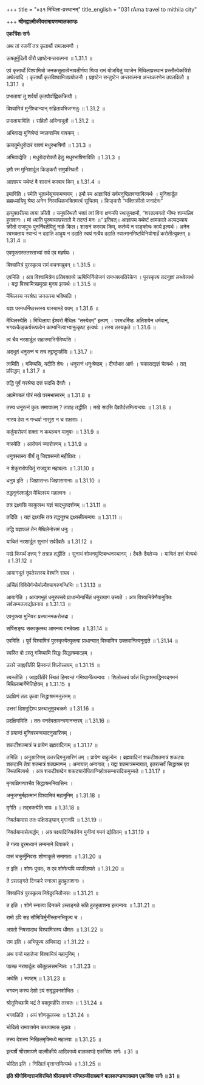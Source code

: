 +++
title = "०३१ मिथिला-प्रस्थानम्"
title_english = "031 rAma travel to mithila city"

+++
**श्रीमद्वाल्मीकीयरामायणम्बालकाण्डः**

**एकत्रिंशः सर्गः**

अथ तां रजनीं तत्र कृतार्थौ रामलक्ष्मणौ ।

ऊषतुर्मुदितौ वीरौ प्रहृष्टेनान्तरात्मना ॥ 1.31.1 ॥

एवं कृतार्थो विश्वामित्रो जनकसुतात्वेनावतीर्णया श्रिया रामं योजयितुं व्याजेन मिथिलाप्रस्थानं प्रस्तौत्येकत्रिंशे अथेत्यादि । कृतार्थौ कृतविश्वामित्रप्रयोजनौ । प्रहृष्टेन सन्तुष्टेन अन्तरात्मना अन्तःकरणेन उपलक्षितौ ॥ 1.31.1 ॥

प्रभातायां तु शर्वर्यां कृतपौर्वाह्णिकक्रियौ ।

विश्वामित्रं मुनींश्चान्यान् सहितावभिजग्मतुः ॥ 1.31.2 ॥

प्रभातायामिति । सहितौ अविनाभूतौ ॥ 1.31.2 ॥

अभिवाद्य मुनिश्रेष्ठं ज्वलन्तमिव पावकम् ।

ऊचतुर्मधुरोदारं वाक्यं मधुरभाषिणौ ॥ 1.31.3 ॥

अभिवाद्येति । मधुरोदारोक्तौ हेतुः मधुरभाषिणाविति ॥ 1.31.3 ॥

इमौ स्म मुनिशार्दूल किङ्करौ समुपस्थितौ ।

आज्ञापय यथेष्टं वै शासनं करवाव किम् ॥ 1.31.4 ॥

इमाविति । स्मेति भूतार्थसूचकमव्ययम् । इमौ स्म आज्ञापितं सर्वमनुष्ठितवन्तावित्यर्थः । मुनिशार्दूल ब्रह्मध्यायिषु श्रेष्ठ अनेन निरवधिकभक्तिमत्त्वं सूचितम् । किङ्करौ “भक्तिक्रीतो जनार्दनः”

इत्युक्तरीत्या त्वया क्रीतौ । समुपस्थितौ भक्तं त्वां विना क्षणमपि स्थातुमक्षमौ, “शरतल्पगतो भीष्मः शाम्यन्निव हुताशनः । मां ध्याति पुरुषव्याघ्रस्ततो मे तदग्तं मनः ॥” इतिवत्। आज्ञापय यथेष्टं क्षामकाले अल्पद्रव्याय क्रीतो राजपुत्रः पुनर्निवर्तयितुं नार्हः किल। शासनं करवाव किम्, कर्तव्ये न सङ्कोचः कार्य इत्यर्थः। अनेन स्वभक्ताय स्वान्यं न ददाति आहूय न ददाति स्वयं गत्वैव ददाति स्वात्मानमिष्टविनियोगार्हं करोतीत्युक्तम् ॥ 1.31.4 ॥

एवमुक्तास्ततस्ताभ्यां सर्व एव महर्षयः ।

विश्वामित्रं पुरस्कृत्य रामं वचनमब्रुवन् ॥ 1.31.5 ॥

एवमिति । अत्र विश्वामित्रेण प्रतिवक्तव्ये ऋषिभिर्नियोजनं रामभक्त्यतिरेकेण । पुरस्कृत्य तदनुज्ञां लब्ध्वेत्यर्थः । यद्वा विश्वामित्रप्रमुखा मुनय इत्यर्थः ॥ 1.31.5 ॥

मैथिलस्य नरश्रेष्ठ जनकस्य भविष्यति ।

यज्ञः परमधर्मिष्ठस्तस्य यास्यामहे वयम् ॥ 1.31.6 ॥

मैथिलस्येति । मिथिलाया ईश्वरो मैथिलः “तस्येदम्” इत्यण् । परमधर्मिष्ठः अतिशयेन धर्मवान्, भगवत्कैङ्कर्यरूपत्वेन काम्यनित्याभ्यामुत्कृष्ट इत्यर्थः । तस्य तस्यकृते ॥ 1.31.6 ॥

त्वं चैव नरशार्दूल सहास्माभिर्गमिष्यसि ।

अद्भुतं धनुरत्नं च तत्र तद्द्रष्टुमर्हसि ॥ 1.31.7 ॥

त्वमिति । गमिष्यसि, यदीति शेषः । धनुरत्नं धनुःश्रेष्ठम् । दीर्घाभाव आर्षः । चकाराद्यज्ञं चेत्यर्थः । तत् प्रसिद्धम् ॥ 1.31.7 ॥

तद्धि पूर्वं नरश्रेष्ठ दत्तं सदसि दैवतैः ।

अप्रमेयबलं घोरं मखे परमभास्वरम् ॥ 1.31.8 ॥

तस्य धनूरत्नं कुतः समायातम् ? तत्राह तद्धीति । मखे सदसि दैवतैर्दत्तमित्यन्वयः ॥ 1.31.8 ॥

नास्य देवा न गन्धर्वा नासुरा न च राक्षसाः ।

कर्तुमारोपणं शक्ता न कथञ्चन मानुषाः ॥ 1.31.9 ॥

नास्येति । आरोपणं ज्यारोपणम् ॥ 1.31.9 ॥

धनुषस्तस्य वीर्यं तु जिज्ञासन्तो महीक्षितः ।

न शेकुरारोपयितुं राजपुत्रा महाबलाः ॥ 1.31.10 ॥

धनुष इति । जिज्ञासन्तः जिज्ञासमानाः ॥ 1.31.10 ॥

तद्धनुर्नरशार्दूल मैथिलस्य महात्मनः ।

तत्र द्रक्ष्यसि काकुत्स्थ यज्ञं चाद्भुतदर्शनम् ॥ 1.31.11 ॥

तदिति । यज्ञं द्रक्ष्यसि तत्र तद्धनुश्च द्रक्ष्यसीत्यन्वयः ॥ 1.31.11 ॥

तद्धि यज्ञफलं तेन मैथिलेनोत्तमं धनुः ।

याचितं नरशार्दूल सुनाभं सर्वदैवतैः ॥ 1.31.12 ॥

मखे किमर्थं दत्तम् ? तत्राह तद्धीति । सुनाभं शोभनमुष्टिबन्धनस्थानम् । दैवतैः दैवतेभ्यः । याचितं दत्तं चेत्यर्थः ॥ 1.31.12 ॥

आयागभूतं नृपतेस्तस्य वेश्मनि राघव ।

अर्चितं विविधैर्गन्धैर्माल्यैश्चागरुगन्धिभिः ॥ 1.31.13 ॥

आयागेति । आयागभूतं धनुरुत्सवे प्राधान्येनार्चितं धनुरायाग उच्यते । अत्र विश्वामित्रेणैवानुक्तिः सर्वसम्मतत्वद्योतनाय ॥ 1.31.13 ॥

एवमुक्त्वा मुनिवरः प्रस्थानमकरोत्तदा ।

सर्षिसङ्घः सकाकुत्स्थ आमन्त्र्य वनदेवताः ॥ 1.31.14 ॥

एवमिति । पूर्वं विश्वामित्रं पुरस्कृत्येत्युक्त्या प्राधान्यात् विश्वामित्र उक्तवानित्यनूद्यते ॥ 1.31.14 ॥

स्वस्ति वो ऽस्तु गमिष्यामि सिद्धः सिद्धाश्रमादहम् ।

उत्तरे जाह्नवीतीरे हिमवन्तं शिलोच्चयम् ॥ 1.31.15 ॥

स्वस्तीति । जाह्नवीतीरे स्थितं हिमवन्तं गमिष्यामीत्यन्वयः । शिलोच्चयं पर्वतं सिद्धाश्रमाद्धिमवद्गमनं मिथिलामार्गेणेतिज्ञेयम् ॥ 1.31.15 ॥

प्रदक्षिणं ततः कृत्वा सिद्धाश्रममनुत्तमम् ॥

उत्तरां दिशमुद्दिश्य प्रस्थातुमुपचक्रमे ॥ 1.31.16 ॥

प्रदक्षिणमिति । ततः वनदेवतामन्त्रणानन्तरम् ॥ 1.31.16 ॥

तं प्रयान्तं मुनिवरमन्वयादनुसारिणम् ।

शकटीशतमात्रं च प्रायेण ब्रह्मवादिनाम् ॥ 1.31.17 ॥

तमिति । अनुसारिणम् उत्तरदिगनुसारिणं तम् । प्रायेण बाहुल्येन । ब्रह्मवादिनां शकटीशतमात्रं शकट्यः शकटानि तेषां शतमात्रं शतप्रमाणम् । अन्वयात् अन्वगात् । यद्वा शतमात्रमन्वयात्, इतरत्सर्वं सिद्धाश्रम एव स्थितमित्यर्थः । अत्र शकटीशब्देन शकट्यारोपिताग्निहोत्रसम्भारादिकमुच्यते ॥ 1.31.17 ॥

मृगपक्षिगणाश्चैव सिद्धाश्रमनिवासिनः ।

अनुजग्मुर्महात्मानं विश्वामित्रं महामुनिम् ॥ 1.31.18 ॥

मृगेति । तद्भक्त्येति भावः ॥ 1.31.18 ॥

निवर्तयामास ततः पक्षिसङ्घान् मृगानपि ॥ 1.31.19 ॥

निवर्तयामासेत्यर्द्धम् । अत्र पक्ष्यादिनिवर्तनेन मुनीनां गमनं द्योतितम् ॥ 1.31.19 ॥

ते गत्वा दूरमध्वानं लम्बमाने दिवाकरे ।

वासं चक्रुर्मुनिवराः शोणाकूले समागताः ॥ 1.31.20 ॥

त इति । शोणः पुन्नदः, स एव शोणेत्यपि व्यपदिश्यते ॥ 1.31.20 ॥

ते ऽस्तङ्गते दिनकरे स्नात्वा हुतहुताशनाः ।

विश्वामित्रं पुरस्कृत्य निषेदुरमितौजसः ॥ 1.31.21 ॥

त इति । शोणे स्नात्वा दिनकरे ऽस्तङ्गते सति हुतहुताशना इत्यन्वयः ॥ 1.31.21 ॥

रामो ऽपि सह सौमित्रिर्मुनींस्तानभिपूज्य च ।

अग्रतो निषसादाथ विश्वामित्रस्य धीमतः ॥ 1.31.22 ॥

राम इति । अभिपूज्य अभिवाद्य ॥ 1.31.22 ॥

अथ रामो महातेजा विश्वामित्रं महामुनिम् ।

पप्रच्छ नरशार्दूलः कौतूहलसमन्वितः ॥ 1.31.23 ॥

अथेति । स्पष्टम् ॥ 1.31.23 ॥

भगवन् कस्य देशो ऽयं समृद्धवनशोभितः ।

श्रोतुमिच्छामि भद्रं ते वक्तुमर्हसि तत्त्वतः ॥ 1.31.24 ॥

भगवन्निति । अयं शोणकूलस्थः ॥ 1.31.24 ॥

चोदितो रामवाक्येन कथयामास सुव्रतः ।

तस्य देशस्य निखिलमृषिमध्ये महातपाः ॥ 1.31.25 ॥

इत्यार्षे श्रीरामायणे वाल्मीकीये आदिकाव्ये बालकाण्डे एकत्रिंशः सर्गः ॥ 31 ॥

चोदित इति । निखिलं वृत्तान्तमित्यर्थः ॥ 1.31.25 ॥

**इति श्रीगोविन्दराजविरचिते श्रीरामायणे मणिमञ्जीराख्याने बालकाण्डव्याख्यान एकत्रिंशः सर्गः ॥ 31 ॥**
